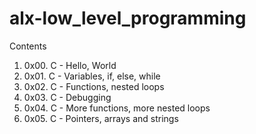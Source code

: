 # alx-low_level_programming
Contents
1.  0x00. C - Hello, World
2.  0x01. C - Variables, if, else, while
3.  0x02. C - Functions, nested loops
4.  0x03. C - Debugging
5.  0x04. C - More functions, more nested loops
6.  0x05. C - Pointers, arrays and strings
